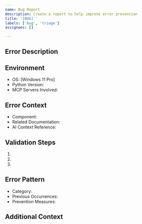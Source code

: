 ```yaml
---
name: Bug Report
description: Create a report to help improve error prevention
title: '[BUG] '
labels: ['bug', 'triage']
assignees: []

---
```


## Error Description

## Environment
- OS: [Windows 11 Pro]
- Python Version:
- MCP Servers Involved:

## Error Context
- Component:
- Related Documentation:
- AI Context Reference:

## Validation Steps
1.
2.
3.

## Error Pattern
- Category:
- Previous Occurrences:
- Prevention Measures:

## Additional Context